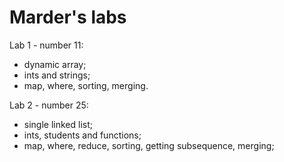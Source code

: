 # Marder's labs

Lab 1 - number 11:
- dynamic array;
- ints and strings;
- map, where, sorting, merging.

Lab 2 - number 25:
- single linked list;
- ints, students and functions;
- map, where, reduce, sorting, getting subsequence, merging; 
